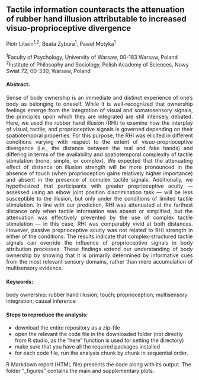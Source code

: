 ## Tactile information counteracts the attenuation of rubber hand illusion attributable to increased visuo-proprioceptive divergence

Piotr Litwin<sup>1</sup><sup>,</sup><sup>2</sup>, Beata Zybura<sup>1</sup>, Paweł Motyka<sup>1</sup>
<br/>
<br/>
<sup>1</sup>Faculty of Psychology, University of Warsaw, 00-183 Warsaw, Poland <br/>
<sup>2</sup>Institute of Philosophy and Sociology, Polish Academy of Sciences, Nowy Świat 72, 00-330, Warsaw, Poland<br/>

#### Abstract:
<p align=" justify"> Sense of body ownership is an immediate and distinct experience of one’s body as belonging to oneself. While it is well-recognized that ownership feelings emerge from the integration of visual and somatosensory signals, the principles upon which they are integrated are still intensely debated. Here, we used the rubber hand illusion (RHI) to examine how the interplay of visual, tactile, and proprioceptive signals is governed depending on their spatiotemporal properties. For this purpose, the RHI was elicited in different conditions varying with respect to the extent of visuo-proprioceptive divergence (i.e., the distance between the real and fake hands) and differing in terms of the availability and spatiotemporal complexity of tactile stimulation (none, simple, or complex). We expected that the attenuating effect of distance on illusion strength will be more pronounced in the absence of touch (when proprioception gains relatively higher importance) and absent in the presence of complex tactile signals. Additionally, we hypothesized that participants with greater proprioceptive acuity — assessed using an elbow joint position discrimination task — will be less susceptible to the illusion, but only under the conditions of limited tactile stimulation. In line with our prediction, RHI was attenuated at the farthest distance only when tactile information was absent or simplified, but the attenuation was effectively prevented by the use of complex tactile stimulation — in this case, RHI was comparably vivid at both distances. However, passive proprioceptive acuity was not related to RHI strength in either of the conditions. The results indicate that complex-structured tactile signals can override the influence of proprioceptive signals in body attribution processes. These findings extend our understanding of body ownership by showing that it is primarily determined by informative cues from the most relevant sensory domains, rather than mere accumulation of multisensory evidence. </p>

#### Keywords: 
body ownership; rubber hand illusion; touch; proprioception; multisensory
integration; causal inference

#### Steps to reproduce the analysis:
- download the entire repository as a zip-file 
- open the relevant the code file in the downloaded folder (not directly from R studio, as the “here” function is used for setting the directory)
- make sure that you have all the required packages installed
- for each code file, run the analysis chunk by chunk in sequential order.

R Markdown report (HTML file) presents the code along with its output.
The folder “_figures” contains the main and supplementary plots.




